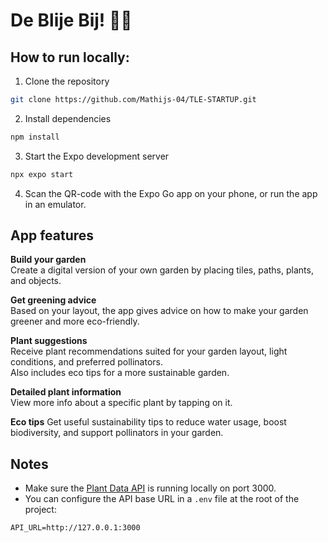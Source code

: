 # De Blije Bij! 🐝🌼

## How to run locally:

1. Clone the repository  
```bash
git clone https://github.com/Mathijs-04/TLE-STARTUP.git
```

2. Install dependencies  
```bash
npm install
```

3. Start the Expo development server  
```bash
npx expo start
```

4. Scan the QR-code with the Expo Go app on your phone, or run the app in an emulator.

## App features

**Build your garden**  
Create a digital version of your own garden by placing tiles, paths, plants, and objects.

**Get greening advice**  
Based on your layout, the app gives advice on how to make your garden greener and more eco-friendly.

**Plant suggestions**  
Receive plant recommendations suited for your garden layout, light conditions, and preferred pollinators.  
Also includes eco tips for a more sustainable garden.  


**Detailed plant information**  
View more info about a specific plant by tapping on it.  


**Eco tips** Get useful sustainability tips to reduce water usage, boost biodiversity, and support pollinators in your garden.




## Notes

- Make sure the [Plant Data API](https://github.com/SEVerhaak/plant-data-api) is running locally on port 3000.
- You can configure the API base URL in a `.env` file at the root of the project:  
```env
API_URL=http://127.0.0.1:3000
```
